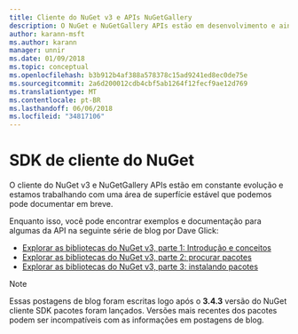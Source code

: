 ```yaml
---
title: Cliente do NuGet v3 e APIs NuGetGallery
description: O NuGet e NuGetGallery APIs estão em desenvolvimento e ainda não está documentado, mas os exemplos estão disponíveis no blog de Dave Glick.
author: karann-msft
ms.author: karann
manager: unnir
ms.date: 01/09/2018
ms.topic: conceptual
ms.openlocfilehash: b3b912b4af388a578378c15ad9241ed8ec0de75e
ms.sourcegitcommit: 2a6d200012cdb4cbf5ab1264f12fecf9ae12d769
ms.translationtype: MT
ms.contentlocale: pt-BR
ms.lasthandoff: 06/06/2018
ms.locfileid: "34817106"
---
```

# <a name="nuget-client-sdk"></a>SDK de cliente do NuGet

O cliente do NuGet v3 e NuGetGallery APIs estão em constante evolução e estamos trabalhando com uma área de superfície estável que podemos pode documentar em breve.

Enquanto isso, você pode encontrar exemplos e documentação para algumas da API na seguinte série de blog por Dave Glick:

- [Explorar as bibliotecas do NuGet v3, parte 1: Introdução e conceitos](http://daveaglick.com/posts/exploring-the-nuget-v3-libraries-part-1)
- [Explorar as bibliotecas do NuGet v3, parte 2: procurar pacotes](http://daveaglick.com/posts/exploring-the-nuget-v3-libraries-part-2)
- [Explorar as bibliotecas do NuGet v3, parte 3: instalando pacotes](http://daveaglick.com/posts/exploring-the-nuget-v3-libraries-part-3)

> [!Note]
> Essas postagens de blog foram escritas logo após o **3.4.3** versão do NuGet cliente SDK pacotes foram lançados.
> Versões mais recentes dos pacotes podem ser incompatíveis com as informações em postagens de blog.
